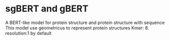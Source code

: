 # sgBERT and gBERT
A BERT-like model for protein structure and protein structure with sequence 
This model use geometricus to represent protein structures
Kmer: 8. resolution:1 by default 

